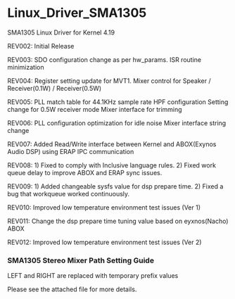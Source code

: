# Linux_Driver_SMA1305
SMA1305 Linux Driver for Kernel 4.19

REV002: Initial Release

REV003: SDO configuration change as per hw_params.
		ISR routine minimization

REV004: Register setting update for MVT1.
		Mixer control for Speaker / Receiver(0.1W) / Receiver(0.5W)

REV005: PLL match table for 44.1KHz sample rate
		HPF configuration
		Setting change for 0.5W receiver mode
		Mixer interface for trimming

REV006: PLL configuration optimization for idle noise
		Mixer interface string change

REV007: Added Read/Write interface between Kernel and
		ABOX(Exynos Audio DSP) using ERAP IPC communication

REV008: 1) Fixed to comply with Inclusive language rules.
        2) Fixed work queue delay to improve ABOX and ERAP sync issues.

REV009: 1) Added changeable sysfs value for dsp prepare time.
        2) Fixed a bug that workqueue worked continuously.

REV010: Improved low temperature environment test issues (Ver 1)

REV011: Change the dsp prepare time tuning value based on eyxnos(Nacho) ABOX

REV012: Improved low temperature environment test issues (Ver 2)

### SMA1305 Stereo Mixer Path Setting Guide
LEFT and RIGHT are replaced with temporary prefix values

Please see the attached file for more details.
